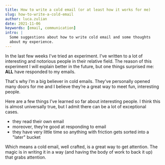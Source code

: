 ```yaml
---
title: How to write a cold email (or at least how it works for me)
slug: how-to-write-a-cold-email
author: luca.zulian
date: 2021-11-06
keywords: [email, communication]
intro: |
  Some suggestions about how to write cold email and some thoughts
  about my experience.
---
```



In the last few weeks I've tried an experiment. I've written to a lot of interesting and notorious people in their relative field. 
The reason of this experiment I will explain better in the future, but one things surprised me: **ALL** have responded to my emails.

That's why I’m a big believer in cold emails. They’ve personally opened many doors for me and I believe they’re a great way to meet fun, interesting people.

Here are a few things I’ve learned so far about interesting people. I think this is almost universally true, but I admit there can be a lot of exceptional cases.

- they read their own email
- moreover, they’re good at responding to email
- they have very little time so anything with friction gets sorted into a "later" bucket

Which means a cold email, well crafted, is a great way to get attention. The magic is in writing it in a way (and having the body of work to back it up) that grabs attention.
